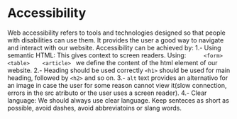 #  Accessibility # 
Web accessibility refers to tools and technologies designed so that people with disabilities can use them. 
It provides the user a good way to navigate and interact with our website.
Accessibility can be achieved by: 
1.- Using semantic HTML: This gives context to screen readers. Using: `      <form>   <table>    <article>  `
we define the content of the html element of our website. 
2.- Heading should be used correctly `<h1>` should be used for main heading, followed by `<h2>` and so on. 
3.- `alt` text provides an alternativo for an image in case the user for some reason cannot view it(slow connection, errors in the src atributo or the user uses a screen reader). 
4.- Clear language: 
We should always use clear language. Keep senteces as short as possible, avoid dashes, avoid abbreviatoins or slang words. 

